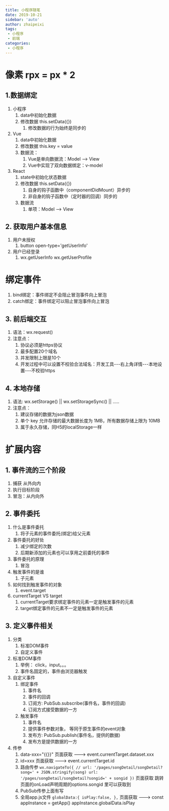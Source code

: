 ```yaml
---
title: 小程序随笔
date: 2019-10-21
sidebar: 'auto'
author: zhaipeixi
tags:
 - 小程序
 - 前端
categories:
 - 小程序
---
```

# 像素 rpx = px * 2 
## 1.数据绑定
   1. 小程序
      1. data中初始化数据
      2. 修改数据  this.setData({})
         1. 修改数据的行为始终是同步的
   2. Vue
      1. data中初始化数据
      2. 修改数据  this.key = value
      3. 数据流：
         1. Vue是单向数据流：Model --> View
         2. Vue中实现了双向数据绑定：v-model
   3. React
      1. state中初始化状态数据
      2. 修改数据  this.setData({})
         1. 自身的钩子函数中（componentDidMount）异步的
         2. 非自身的钩子函数中（定时器的回调）同步的
      3. 数据流
         1. 单项：Model --> View
## 2. 获取用户基本信息
1. 用户未授权
   1. button open-type='getUserInfo'
2. 用户已经登录
   1. wx.getUserInfo  wx.getUserProfile
# 绑定事件
  1. bind绑定：事件绑定不会阻止冒泡事件向上冒泡
  2. catch绑定：事件绑定可以阻止冒泡事件向上冒泡
## 3. 前后端交互
1. 语法：wx.request()
2. 注意点：
   1. 协议必须是https协议
   2. 最多配置20个域名
   3. 并发限制上限是10个
   4. 开发过程中可以设置不校验合法域名：开发工具---右上角详情---本地设置---不校验https
## 4. 本地存储
1. 语法: wx.setStorage() || wx.setStorageSync() || .....
2. 注意点： 
   1. 建议存储的数据为json数据
   2. 单个 key 允许存储的最大数据长度为 1MB，所有数据存储上限为 10MB
   3. 属于永久存储，同H5的localStorage一样
# 扩展内容
## 1. 事件流的三个阶段
   1. 捕获  从外向内
   2. 执行目标阶段
   3. 冒泡：从内向外
## 2. 事件委托
1. 什么是事件委托
   1. 将子元素的事件委托(绑定)给父元素
2. 事件委托的好处
   1. 减少绑定的次数
   2. 后期新添加的元素也可以享用之前委托的事件
3. 事件委托的原理
   1. 冒泡
4. 触发事件的是谁
   1. 子元素
5. 如何找到触发事件的对象
   1. event.target
6. currentTarget VS target
   1. currentTarget要求绑定事件的元素一定是触发事件的元素
   2. target绑定事件的元素不一定是触发事件的元素
   
## 3. 定义事件相关
1. 分类
   1. 标准DOM事件
   2. 自定义事件
2. 标准DOM事件
   1. 举例： click，input。。。
   2. 事件名固定的，事件由浏览器触发
3. 自定义事件
   1. 绑定事件
      1. 事件名
      2. 事件的回调
      3. 订阅方: PubSub.subscribe(事件名，事件的回调)
      4. 订阅方式接受数据的一方
   2. 触发事件
      1. 事件名
      2. 提供事件参数对象， 等同于原生事件的event对象
      3. 发布方: PubSub.publish(事件名，提供的数据)
      4. 发布方是提供数据的一方
4. 传参
   1. data-xxx="{{}}"   页面获取 ---> event.currentTarget.dataset.xxx
   2. id=xxx   页面获取 --->  event.currentTarget.id
   3. 路由传参
      `
         wx.navigateTo({
            // url: '/pages/songDetail/songDetail?song=' + JSON.stringify(song)
            url: '/pages/songDetail/songDetail?songid=' + songid
         })
      `
      页面获取  跳转页面的onLoad声明周期的options.songid 里可以获取到
   4. PubSub传参上面有写
   5. 全局app.js文件
      `
         globalData:{
            isPlay:false,
         },
      `
      页面获取 --->  const appInstance = getApp()   appInstance.globalData.isPlay 
      
